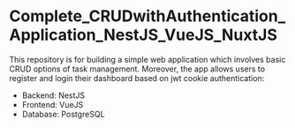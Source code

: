 # Complete_CRUDwithAuthentication_Application_NestJS_VueJS_NuxtJS
This repository is for building a simple web application which involves basic CRUD options of task management. Moreover, the app allows users to register and login their dashboard based on jwt cookie authentication:
* Backend: NestJS
* Frontend: VueJS
* Database: PostgreSQL
